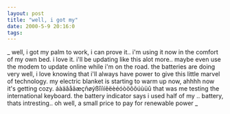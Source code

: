 ```yaml
---
layout: post
title: "well, i got my"
date: 2000-5-9 20:16:0
tags: 
---
```


_
well, i got my palm to work, i can prove it.. i'm using it now in the comfort of my own bed. i love it. i'll be updating like this alot more.. maybe even use the modem to update online while i'm on the road. the batteries are doing very well, i love knowing that i'll always have power to give this little marvel of technology. my electric blanket is starting to warm up now, ahhhh now it's getting cozy. áàäâåãæçñøýßîïìíêëèéóòöôõúùüû that was me testing the international keyboard. the battery indicator says i used half of my .. battery, thats intresting.. oh well, a small price to pay for renewable power
_


